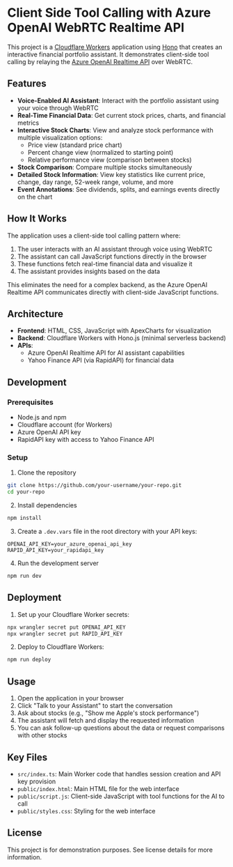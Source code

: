 # Client Side Tool Calling with Azure OpenAI WebRTC Realtime API

This project is a [Cloudflare Workers](https://developers.cloudflare.com) application using [Hono](https://honojs.dev) that creates an interactive financial portfolio assistant. It demonstrates client-side tool calling by relaying the [Azure OpenAI Realtime API](https://platform.openai.com/docs/api-reference/realtime) over WebRTC.

## Features

- **Voice-Enabled AI Assistant**: Interact with the portfolio assistant using your voice through WebRTC
- **Real-Time Financial Data**: Get current stock prices, charts, and financial metrics
- **Interactive Stock Charts**: View and analyze stock performance with multiple visualization options:
  - Price view (standard price chart)
  - Percent change view (normalized to starting point)
  - Relative performance view (comparison between stocks)
- **Stock Comparison**: Compare multiple stocks simultaneously
- **Detailed Stock Information**: View key statistics like current price, change, day range, 52-week range, volume, and more
- **Event Annotations**: See dividends, splits, and earnings events directly on the chart

## How It Works

The application uses a client-side tool calling pattern where:

1. The user interacts with an AI assistant through voice using WebRTC
2. The assistant can call JavaScript functions directly in the browser
3. These functions fetch real-time financial data and visualize it
4. The assistant provides insights based on the data

This eliminates the need for a complex backend, as the Azure OpenAI Realtime API communicates directly with client-side JavaScript functions.

## Architecture

- **Frontend**: HTML, CSS, JavaScript with ApexCharts for visualization
- **Backend**: Cloudflare Workers with Hono.js (minimal serverless backend)
- **APIs**:
  - Azure OpenAI Realtime API for AI assistant capabilities
  - Yahoo Finance API (via RapidAPI) for financial data

## Development

### Prerequisites

- Node.js and npm
- Cloudflare account (for Workers)
- Azure OpenAI API key
- RapidAPI key with access to Yahoo Finance API

### Setup

1. Clone the repository

```bash
git clone https://github.com/your-username/your-repo.git
cd your-repo
```

2. Install dependencies

```bash
npm install
```

3. Create a `.dev.vars` file in the root directory with your API keys:

```
OPENAI_API_KEY=your_azure_openai_api_key
RAPID_API_KEY=your_rapidapi_key
```

4. Run the development server

```bash
npm run dev
```

## Deployment

1. Set up your Cloudflare Worker secrets:

```bash
npx wrangler secret put OPENAI_API_KEY
npx wrangler secret put RAPID_API_KEY
```

2. Deploy to Cloudflare Workers:

```bash
npm run deploy
```

## Usage

1. Open the application in your browser
2. Click "Talk to your Assistant" to start the conversation
3. Ask about stocks (e.g., "Show me Apple's stock performance")
4. The assistant will fetch and display the requested information
5. You can ask follow-up questions about the data or request comparisons with other stocks

## Key Files

- `src/index.ts`: Main Worker code that handles session creation and API key provision
- `public/index.html`: Main HTML file for the web interface
- `public/script.js`: Client-side JavaScript with tool functions for the AI to call
- `public/styles.css`: Styling for the web interface

## License

This project is for demonstration purposes. See license details for more information.